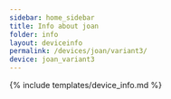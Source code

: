 ```yaml
---
sidebar: home_sidebar
title: Info about joan
folder: info
layout: deviceinfo
permalink: /devices/joan/variant3/
device: joan_variant3
---
```

{% include templates/device_info.md %}
